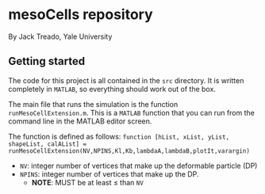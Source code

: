 # mesoCells repository
By Jack Treado, Yale University

## Getting started

The code for this project is all contained in the `src` directory. It is written completely in `MATLAB`, so everything should work out of the box. 

The main file that runs the simulation is the function `runMesoCellExtension.m`. This is a `MATLAB` function that you can run from the command
line in the MATLAB editor screen. 

The function is defined as follows:
`function [hList, xList, yList, shapeList, calAList] = runMesoCellExtension(NV,NPINS,Kl,Kb,lambdaA,lambdaB,plotIt,varargin)`
* `NV`: integer number of vertices that make up the deformable particle (DP)
* `NPINS`: integer number of vertices that make up the DP. 
	* **NOTE**: MUST be at least $\leq$ than `NV`
